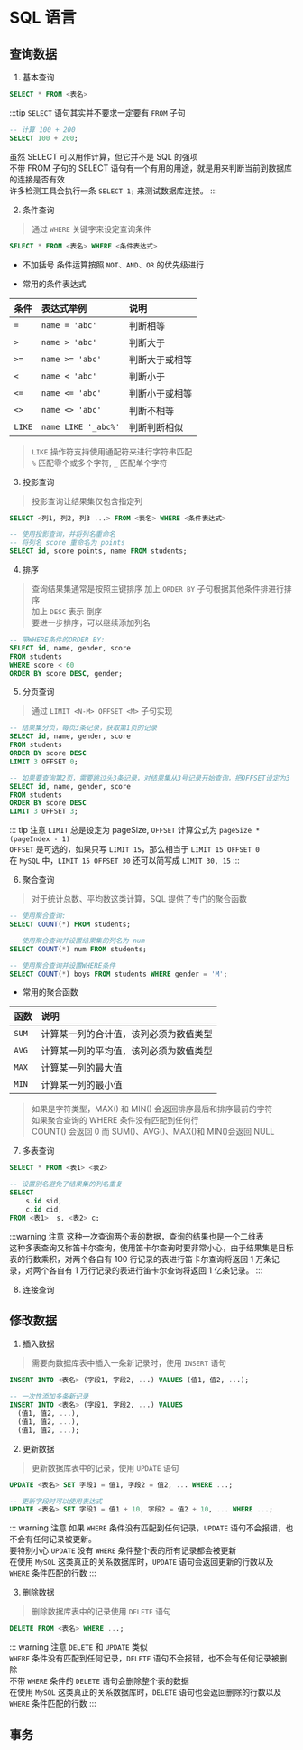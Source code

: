 # SQL 语言

## 查询数据

1. 基本查询

```sql
SELECT * FROM <表名>
```

:::tip `SELECT` 语句其实并不要求一定要有 `FROM` 子句

```sql
-- 计算 100 + 200
SELECT 100 + 200;
```

虽然 SELECT 可以用作计算，但它并不是 SQL 的强项  
不带 FROM 子句的 SELECT 语句有一个有用的用途，就是用来判断当前到数据库的连接是否有效  
许多检测工具会执行一条 `SELECT 1;` 来测试数据库连接。
:::

2. 条件查询

> 通过 `WHERE` 关键字来设定查询条件

```sql
SELECT * FROM <表名> WHERE <条件表达式>
```

- 不加括号 条件运算按照 `NOT`、`AND`、`OR` 的优先级进行

- 常用的条件表达式

| 条件   | 表达式举例          | 说明           |
| ------ | :------------------ | :------------- |
| `=`    | `name = 'abc'`      | 判断相等       |
| `>`    | `name > 'abc'`      | 判断大于       |
| `>=`   | `name >= 'abc'`     | 判断大于或相等 |
| `<`    | `name < 'abc'`      | 判断小于       |
| `<=`   | `name <= 'abc'`     | 判断小于或相等 |
| `<>`   | `name <> 'abc'`     | 判断不相等     |
| `LIKE` | `name LIKE '_abc%'` | 判断判断相似   |

> `LIKE` 操作符支持使用通配符来进行字符串匹配  
> `%` 匹配零个或多个字符, `_` 匹配单个字符

3. 投影查询

> 投影查询让结果集仅包含指定列

```sql
SELECT <列1, 列2, 列3 ...> FROM <表名> WHERE <条件表达式>

-- 使用投影查询，并将列名重命名
-- 将列名 score 重命名为 points
SELECT id, score points, name FROM students;
```

4. 排序

> 查询结果集通常是按照主键排序 加上 `ORDER BY` 子句根据其他条件排进行排序  
> 加上 `DESC` 表示 倒序  
> 要进一步排序，可以继续添加列名

```sql
-- 带WHERE条件的ORDER BY:
SELECT id, name, gender, score
FROM students
WHERE score < 60
ORDER BY score DESC, gender;
```

5. 分页查询

> 通过 `LIMIT <N-M> OFFSET <M>` 子句实现

```sql
-- 结果集分页，每页3条记录，获取第1页的记录
SELECT id, name, gender, score
FROM students
ORDER BY score DESC
LIMIT 3 OFFSET 0;

-- 如果要查询第2页，需要跳过头3条记录，对结果集从3号记录开始查询，把OFFSET设定为3
SELECT id, name, gender, score
FROM students
ORDER BY score DESC
LIMIT 3 OFFSET 3;
```

::: tip 注意
`LIMIT` 总是设定为 pageSize, `OFFSET` 计算公式为 `pageSize * (pageIndex - 1)`  
`OFFSET` 是可选的，如果只写 `LIMIT 15`，那么相当于 `LIMIT 15 OFFSET 0`  
在 `MySQL` 中，`LIMIT 15 OFFSET 30` 还可以简写成 `LIMIT 30, 15`
:::

6. 聚合查询

> 对于统计总数、平均数这类计算，SQL 提供了专门的聚合函数

```sql
-- 使用聚合查询:
SELECT COUNT(*) FROM students;

-- 使用聚合查询并设置结果集的列名为 num
SELECT COUNT(*) num FROM students;

-- 使用聚合查询并设置WHERE条件
SELECT COUNT(*) boys FROM students WHERE gender = 'M';
```

- 常用的聚合函数

| 函数  | 说明                                   |
| ----- | :------------------------------------- |
| `SUM` | 计算某一列的合计值，该列必须为数值类型 |
| `AVG` | 计算某一列的平均值，该列必须为数值类型 |
| `MAX` | 计算某一列的最大值                     |
| `MIN` | 计算某一列的最小值                     |

> 如果是字符类型，MAX() 和 MIN() 会返回排序最后和排序最前的字符  
> 如果聚合查询的 WHERE 条件没有匹配到任何行  
> COUNT() 会返回 0 而 SUM()、AVG()、MAX()和 MIN()会返回 NULL

7. 多表查询

```sql
SELECT * FROM <表1> <表2>

-- 设置别名避免了结果集的列名重复
SELECT
    s.id sid,
    c.id cid,
FROM <表1>  s, <表2> c;
```

:::warning 注意
这种一次查询两个表的数据，查询的结果也是一个二维表  
这种多表查询又称笛卡尔查询，使用笛卡尔查询时要非常小心，由于结果集是目标表的行数乘积，对两个各自有 100 行记录的表进行笛卡尔查询将返回 1 万条记录，对两个各自有 1 万行记录的表进行笛卡尔查询将返回 1 亿条记录。
:::

8. 连接查询

## 修改数据

1. 插入数据

> 需要向数据库表中插入一条新记录时，使用 `INSERT` 语句

```sql
INSERT INTO <表名> (字段1, 字段2, ...) VALUES (值1, 值2, ...);

-- 一次性添加多条新记录
INSERT INTO <表名> (字段1, 字段2, ...) VALUES
  (值1, 值2, ...),
  (值1, 值2, ...),
  (值1, 值2, ...);
```

2. 更新数据

> 更新数据库表中的记录，使用 `UPDATE` 语句

```sql
UPDATE <表名> SET 字段1 = 值1, 字段2 = 值2, ... WHERE ...;

-- 更新字段时可以使用表达式
UPDATE <表名> SET 字段1 = 值1 + 10, 字段2 = 值2 + 10, ... WHERE ...;
```

::: warning 注意
如果 `WHERE` 条件没有匹配到任何记录，`UPDATE` 语句不会报错，也不会有任何记录被更新。  
要特别小心 `UPDATE` 没有 `WHERE` 条件整个表的所有记录都会被更新  
在使用 `MySQL` 这类真正的关系数据库时，`UPDATE` 语句会返回更新的行数以及 `WHERE` 条件匹配的行数
:::

3. 删除数据

> 删除数据库表中的记录使用 `DELETE` 语句

```sql
DELETE FROM <表名> WHERE ...;
```

::: warning 注意
`DELETE` 和 `UPDATE` 类似  
`WHERE` 条件没有匹配到任何记录，`DELETE` 语句不会报错，也不会有任何记录被删除  
不带 `WHERE` 条件的 `DELETE` 语句会删除整个表的数据  
在使用 `MySQL` 这类真正的关系数据库时，`DELETE` 语句也会返回删除的行数以及 `WHERE` 条件匹配的行数
:::

## 事务
